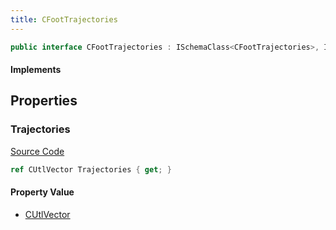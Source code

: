 ```yaml
---
title: CFootTrajectories
---
```


```csharp
public interface CFootTrajectories : ISchemaClass<CFootTrajectories>, ISchemaField, ISchemaClass, INativeHandle
```

#### Implements

## Properties

### Trajectories

[Source Code](https://github.com/swiftly-solution/swiftlys2/blob/beta/managed/src/SwiftlyS2.Generated/Schemas/Interfaces/CFootTrajectories.cs#L17)

```csharp
ref CUtlVector Trajectories { get; }
```

#### Property Value

- [CUtlVector](/docs/api/)

